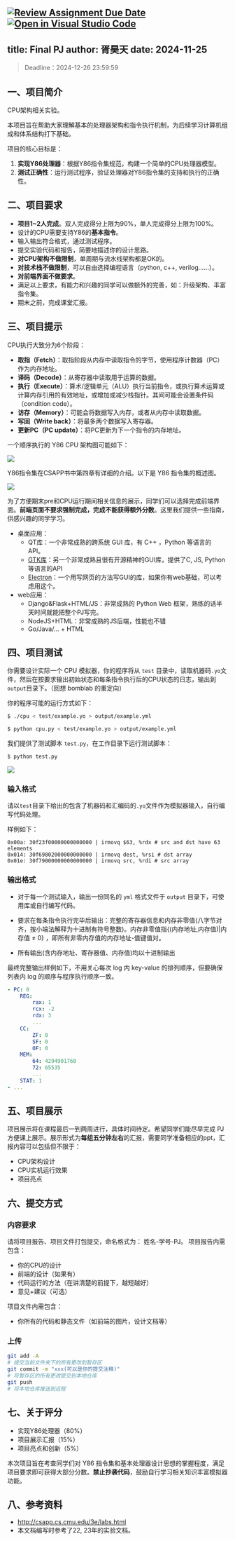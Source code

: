 [![Review Assignment Due Date](https://classroom.github.com/assets/deadline-readme-button-22041afd0340ce965d47ae6ef1cefeee28c7c493a6346c4f15d667ab976d596c.svg)](https://classroom.github.com/a/Xmx8ue1K)
[![Open in Visual Studio Code](https://classroom.github.com/assets/open-in-vscode-2e0aaae1b6195c2367325f4f02e2d04e9abb55f0b24a779b69b11b9e10269abc.svg)](https://classroom.github.com/online_ide?assignment_repo_id=17352845&assignment_repo_type=AssignmentRepo)
---
title: Final PJ
author: 胥昊天
date: 2024-11-25
---



> Deadline：2024-12-26 23:59:59



## 一、项目简介

CPU架构相关实验。

本项目旨在帮助大家理解基本的处理器架构和指令执行机制，为后续学习计算机组成和体系结构打下基础。

项目的核心目标是：

1. **实现Y86处理器**：根据Y86指令集规范，构建一个简单的CPU处理器模型。
2. **测试正确性**：运行测试程序，验证处理器对Y86指令集的支持和执行的正确性。



## 二、项目要求

- **项目1~2人完成**。双人完成得分上限为90%，单人完成得分上限为100%。
- 设计的CPU需要支持Y86的**基本指令**。
- 输入输出符合格式，通过测试程序。
- 提交实验代码和报告，简要地描述你的设计思路。
- **对CPU架构不做限制**，单周期与流水线架构都是OK的。
- **对技术栈不做限制**，可以自由选择编程语言（python, c++, verilog……）。
- **对前端界面不做要求**。
- 满足以上要求，有能力和兴趣的同学可以做额外的完善，如：升级架构、丰富指令集。
- 期末之前，完成课堂汇报。



## 三、项目提示

CPU执行大致分为6个阶段：

- **取指（Fetch）**：取指阶段从内存中读取指令的字节，使用程序计数器（PC）作为内存地址。
- **译码（Decode）**：从寄存器中读取用于运算的数据。
- **执行（Execute）**：算术/逻辑单元（ALU）执行当前指令，或执行算术运算或计算内存引用的有效地址，或增加或减少栈指针。其间可能会设置条件码（condition code）。
- **访存（Memory）**：可能会将数据写入内存，或者从内存中读取数据。
- **写回（Write back）**：将最多两个数据写入寄存器。
- **更新PC（PC update）**：将PC更新为下一个指令的内存地址。

一个顺序执行的 Y86 CPU 架构图可能如下：

![](https://ref.xht03.online/202411242148487.png)

Y86指令集在CSAPP书中第四章有详细的介绍。以下是 Y86 指令集的概述图。

![](https://ref.xht03.online/202411242128727.jpg)

为了方便期末pre和CPU运行期间相关信息的展示，同学们可以选择完成前端界面。**前端页面不要求强制完成，完成不能获得额外分数**。这里我们提供一些指南，供感兴趣的同学学习。

- 桌面应用：
  - QT库：一个非常成熟的跨系统 GUI 库，有 C++ ，Python 等语言的 API。
  - [GTK库](https://www.gtk.org/)：另一个非常成熟且很有开源精神的GUI库，提供了C, JS, Python等语言的API
  - [Electron](https://www.electronjs.org/)：一个用写网页的方法写GUI的库，如果你有web基础，可以考虑用这个。
- web应用：
  - Django&Flask+HTML/JS：非常成熟的 Python Web 框架，熟练的话半天时间就能把整个PJ写完。
  - NodeJS+HTML：非常成熟的JS后端，性能也不错
  - Go/Java/... + HTML



## 四、项目测试

你需要设计实际一个 CPU 模拟器，你的程序将从 `test` 目录中，读取机器码`.yo`文件，然后在按要求输出初始状态和每条指令执行后的CPU状态的日志，输出到`output`目录下。（回想 bomblab 的重定向）

你的程序可能的运行方式如下：

```bash
$ ./cpu < test/example.yo > output/example.yml
```

```bash
$ python cpu.py < test/example.yo > output/example.yml
```

我们提供了测试脚本 `test.py`，在工作目录下运行测试脚本：

```bash
$ python test.py
```

![](https://ref.xht03.online/202411251154313.png)

### 输入格式

请以`test`目录下给出的包含了机器码和汇编码的`.yo`文件作为模拟器输入，自行编写代码处理。

样例如下：

```
0x00a: 30f23f00000000000000 | irmovq $63, %rdx # src and dst have 63 elements
0x014: 30f69802000000000000 | irmovq dest, %rsi # dst array
0x01e: 30f79000000000000000 | irmovq src, %rdi # src array
```

### 输出格式

- 对于每一个测试输入，输出一份同名的 `yml` 格式文件于 `output` 目录下，可使用库或自行编写代码。

- 要求在每条指令执行完毕后输出：完整的寄存器信息和内存非零值(八字节对齐，按小端法解释为十进制有符号整数)。内存非零值指{(内存地址,内存值)|内存值  &ne; 0} ，即所有非零内存值的内存地址-值键值对。

- 所有输出(含内存地址、寄存器值、内存值)均以十进制输出

最终完整输出样例如下，不用关心每次 log 内 key-value 的排列顺序，但要确保列表内 log 的顺序与程序执行顺序一致。

```yml
- PC: 0 
	REG: 
		rax: 1 
		rcx: -2 
		rdx: 3 
		... 
	CC: 
		ZF: 0 
		SF: 0 
		OF: 0 
	MEM: 
		64: 4294901760 
		72: 65535 
		... 
	STAT: 1 
- ...
```



## 五、项目展示

项目展示将在课程最后一到两周进行，具体时间待定。希望同学们能尽早完成 PJ 方便课上展示。展示形式为**每组五分钟左右**的汇报，需要同学准备相应的ppt，汇报内容可以包括但不限于：

- CPU架构设计
- CPU实机运行效果
- 项目亮点



## 六、提交方式

### 内容要求

请将项目报告、项目文件打包提交，命名格式为： 姓名-学号-PJ。
项目报告内需包含：

- 你的CPU的设计
- 前端的设计（如果有）
- 代码运行的方法（在讲清楚的前提下，越短越好）
- 意见+建议（可选）

项目文件内需包含：

- 你所有的代码和静态文件（如前端的图片，设计文档等）

### 上传

```bash
git add -A
# 提交当前文件夹下的所有更改到暂存区
git commit -m "xxx(可以是你的提交注释)"
# 将暂存区的所有更改提交到本地仓库
git push
# 将本地仓库推送到远程
```



## 七、关于评分

- 实现Y86处理器（80%）
- 项目展示汇报（15%）
- 项目亮点和创新（5%）

本次项目旨在考查同学们对 Y86 指令集和基本处理器设计思想的掌握程度，满足项目要求即可获得大部分分数。**禁止抄袭代码**，鼓励自行学习相关知识丰富模拟器功能。



## 八、参考资料

- http://csapp.cs.cmu.edu/3e/labs.html 
- 本文档编写时参考了22, 23年的实验文档。



